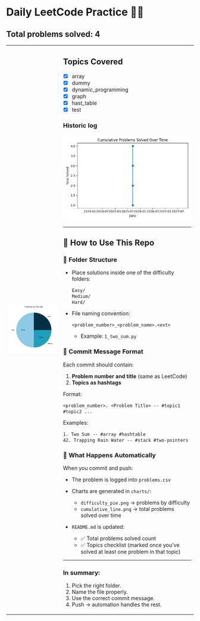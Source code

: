 # Daily LeetCode Practice 🧑‍💻

## Total problems solved: 4

<table>
<tr>
<td>

![Difficulty Pie](charts/difficulty_pie.png)

</td>
<td>

## Topics Covered
- [x] array
- [x] dummy
- [x] dynamic_programming
- [x] graph
- [x] hast_table
- [x] test

### Historic log
![Cumulative Line](charts/cumulative_line.png)

---

## 🚀 How to Use This Repo

### 📂 Folder Structure

* Place solutions inside one of the difficulty folders:

  ```
  Easy/
  Medium/
  Hard/
  ```
* File naming convention:

  ```
  <problem_number>_<problem_name>.<ext>
  ```

  * Example: `1_two_sum.py`

### 📝 Commit Message Format

Each commit should contain:

1. **Problem number and title** (same as LeetCode)
2. **Topics as hashtags**

Format:

```
<problem_number>. <Problem Title> -- #topic1 #topic2 ...
```

Examples:

```
1. Two Sum -- #array #hashtable
42. Trapping Rain Water -- #stack #two-pointers
```

### 🔄 What Happens Automatically

When you commit and push:

* The problem is logged into `problems.csv`
* Charts are generated in `charts/`:

  * `difficulty_pie.png` → problems by difficulty
  * `cumulative_line.png` → total problems solved over time
* `README.md` is updated:

  * ✅ Total problems solved count
  * ✅ Topics checklist (marked once you’ve solved at least one problem in that topic)

---

### In summary:

1. Pick the right folder.
2. Name the file properly.
3. Use the correct commit message.
4. Push → automation handles the rest.
